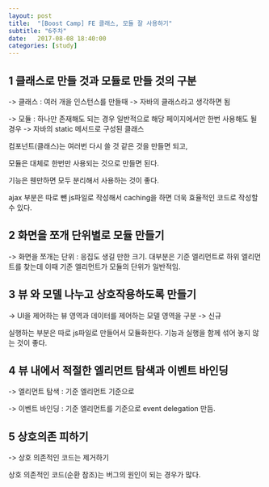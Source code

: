 ```yaml
---
layout: post
title:  "[Boost Camp] FE 클래스, 모듈 잘 사용하기"
subtitle: "6주차"
date:   2017-08-08 18:40:00
categories: [study]
---
```





## 1 클래스로 만들 것과 모듈로 만들 것의 구분 ##

-> 클래스 : 여러 개을 인스턴스를 만들때 -> 자바의 클래스라고 생각하면 됨

-> 모듈 : 하나만 존재해도 되는 경우 일반적으로 해당 페이지에서만 한번 사용해도 될 경우 -> 자바의 static 메서드로 구성된 클래스

컴포넌트(클래스)는 여러번 다시 쓸 것 같은 것을 만들면 되고,

모듈은 대체로 한번만 사용되는 것으로 만들면 된다.	

기능은 웬만하면 모두 분리해서 사용하는 것이 좋다.

ajax 부분은 따로 뺀 js파일로 작성해서 caching을 하면 더욱 효율적인 코드로 작성할 수 있다.

## 2 화면을 쪼개 단위별로 모듈 만들기 ##

-> 화면을 쪼개는 단위 : 응집도 생길 만한 크기. 대부분은 기준 엘리먼트로 하위 엘리먼트를 찾는데 이때 기준 엘리먼트가 모듈의 단위가 일반적임.

## 3 뷰 와 모델 나누고 상호작용하도록 만들기 ##

-> UI을 제어하는 뷰 영역과 데이터를 제어하는 모델 영역을 구분 -> 신규

실행하는 부분은 따로 js파일로 만들어서 모듈화한다. 기능과 실행을 함께 섞어 놓지 않는 것이 좋다.

## 4 뷰 내에서 적절한 엘리먼트 탐색과 이벤트 바인딩 ##

-> 엘리먼트 탐색 : 기준 엘리먼트 기준으로

-> 이벤트 바인딩 : 기준 엘리먼트를 기준으로 event delegation 만듬.

## 5 상호의존 피하기 ##

-> 상호 의존적인 코드는 제거하기

상호 의존적인 코드(순환 참조)는 버그의 원인이 되는 경우가 많다.

